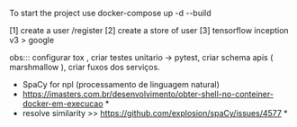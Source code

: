 To start the project use docker-compose up -d --build


[1] create a user /register
[2] create a store of user
[3] tensorflow inception v3 > google

obs:::  configurar tox , criar testes unitario -> pytest,  criar schema apis ( marshmallow ), criar fuxos dos serviços.


* SpaCy for npl (processamento de linguagem natural)
* https://imasters.com.br/desenvolvimento/obter-shell-no-conteiner-docker-em-execucao *
* resolve similarity >> https://github.com/explosion/spaCy/issues/4577 *